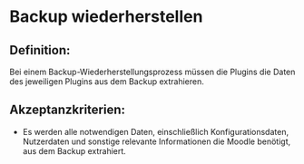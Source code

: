 # Backup wiederherstellen

## Definition:

Bei einem Backup-Wiederherstellungsprozess müssen die Plugins die Daten des jeweiligen Plugins aus dem Backup extrahieren.


## Akzeptanzkriterien:
- Es werden alle notwendigen Daten, einschließlich Konfigurationsdaten, Nutzerdaten und sonstige relevante Informationen die Moodle benötigt, aus dem Backup extrahiert.
